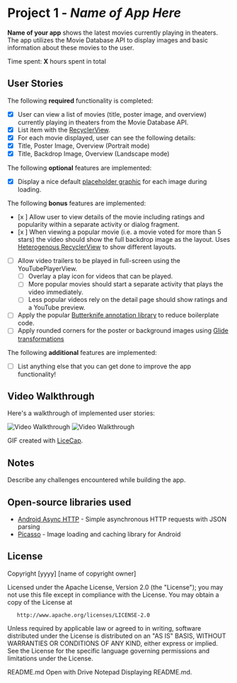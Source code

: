 ﻿# Project 1 - *Name of App Here*

**Name of your app** shows the latest movies currently playing in theaters. The app utilizes the Movie Database API to display images and basic information about these movies to the user.

Time spent: **X** hours spent in total

## User Stories

The following **required** functionality is completed:

* [x] User can view a list of movies (title, poster image, and overview) currently playing in theaters from the Movie Database API.
* [x] List item with the [RecyclerView](https://guides.codepath.com/android/Using-the-RecyclerView).
* [x] For each movie displayed, user can see the following details:
 * [x] Title, Poster Image, Overview (Portrait mode)
 * [x] Title, Backdrop Image, Overview (Landscape mode)

The following **optional** features are implemented:

* [x] Display a nice default [placeholder graphic](https://guides.codepath.com/android/Displaying-Images-with-the-Glide-Library) for each image during loading.

The following **bonus** features are implemented:

* [x ] Allow user to view details of the movie including ratings and popularity within a separate activity or dialog fragment.
* [x ] When viewing a popular movie (i.e. a movie voted for more than 5 stars) the video should show the full backdrop image as the layout.  Uses [Heterogenous RecyclerView](http://guides.codepath.com/android/Heterogenous-Layouts-inside-RecyclerView) to show different layouts.
* [ ] Allow video trailers to be played in full-screen using the YouTubePlayerView.
   * [ ] Overlay a play icon for videos that can be played.
   * [ ] More popular movies should start a separate activity that plays the video immediately.
   * [ ] Less popular videos rely on the detail page should show ratings and a YouTube preview.
* [ ] Apply the popular [Butterknife annotation library](http://guides.codepath.com/android/Reducing-View-Boilerplate-with-Butterknife) to reduce boilerplate code.
* [ ] Apply rounded corners for the poster or background images using [Glide transformations](https://bumptech.github.io/glide/doc/transformations.html)

The following **additional** features are implemented:

* [ ] List anything else that you can get done to improve the app functionality!

## Video Walkthrough

Here's a walkthrough of implemented user stories:

<img src='https://imgur.com/pZd5F3W.gif' title='Video Walkthrough' width='' alt='Video Walkthrough' />

<img src='https://imgur.com/t4oLP7n.gif' title='Video Walkthrough' width='' alt='Video Walkthrough' />

GIF created with [LiceCap](http://www.cockos.com/licecap/).

## Notes

Describe any challenges encountered while building the app.

## Open-source libraries used

- [Android Async HTTP](https://github.com/loopj/android-async-http) - Simple asynchronous HTTP requests with JSON parsing
- [Picasso](http://square.github.io/picasso/) - Image loading and caching library for Android

## License

   Copyright [yyyy] [name of copyright owner]

   Licensed under the Apache License, Version 2.0 (the "License");
   you may not use this file except in compliance with the License.
   You may obtain a copy of the License at

       http://www.apache.org/licenses/LICENSE-2.0

   Unless required by applicable law or agreed to in writing, software
   distributed under the License is distributed on an "AS IS" BASIS,
   WITHOUT WARRANTIES OR CONDITIONS OF ANY KIND, either express or implied.
   See the License for the specific language governing permissions and
   limitations under the License.

README.md
Open with Drive Notepad
Displaying README.md.
